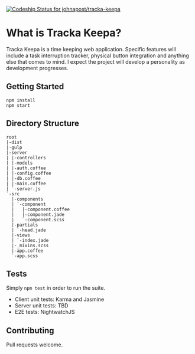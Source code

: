 [ ![Codeship Status for johnapost/tracka-keepa](https://codeship.com/projects/4c85bbe0-9151-0132-34f5-6e434ff849c7/status?branch=master)](https://codeship.com/projects/61691)

What is Tracka Keepa?
=====================

Tracka Keepa is a time keeping web application. Specific features will include a task interruption tracker, physical button integration and anything else that comes to mind. I expect the project will develop a personality as development progresses.

Getting Started
---------------

    npm install
    npm start

Directory Structure
-------------------

    root
    |-dist
    |-gulp
    |-server
    | |-controllers
    | |-models
    | |-auth.coffee
    | |-config.coffee
    | |-db.coffee
    | |-main.coffee
    | `-server.js
    `-src
      |-components
      | `-component
      |   |-component.coffee
      |   |-component.jade
      |   `-component.scss
      |-partials
      | `-head.jade
      |-views
      | `-index.jade
      |-_mixins.scss
      |-app.coffee
      `-app.scss

Tests
-----

Simply ```npm test``` in order to run the suite.

* Client unit tests: Karma and Jasmine
* Server unit tests: TBD
* E2E tests: NightwatchJS

Contributing
------------

Pull requests welcome.
